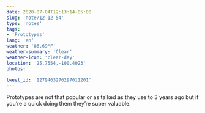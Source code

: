 ```yaml
---
date: 2020-07-04T12:13:14-05:00
slug: 'note/12-12-54'
type: 'notes'
tags:
- 'Prototypes'
lang: 'en'
weather: '86.69°F'
weather-summary: 'Clear'
weather-icon: 'clear-day'
location: '25.7554,-100.4023'
photos:

tweet_id: '1279463276297011201'
---
```


Prototypes are not that popular or as talked as they use to 3 years ago but if you’re a quick doing them they’re super valuable. 